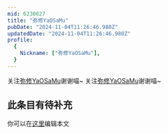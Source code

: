```yaml
---
mid: 6230627
title: "弥修YaOSaMu"
pubDate: "2024-11-04T11:26:46.980Z"
updatedDate: "2024-11-04T11:26:46.980Z"
profile:
  {
    Nickname: ["弥修YaOSaMu"],
  }
---
```


关注[弥修YaOSaMu](https://space.bilibili.com/6230627)谢谢喵~ 关注[弥修YaOSaMu](https://space.bilibili.com/6230627)谢谢喵~

## 此条目有待补充
你可以在[这里](https://github.com/Yuhanawa/VTuber.ICU-Content/edit/master/v/弥修YaOSaMu/index.md)编辑本文
